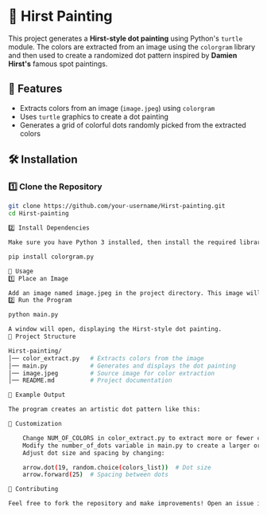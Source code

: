 # 🎨 Hirst Painting

This project generates a **Hirst-style dot painting** using Python's `turtle` module. The colors are extracted from an image using the `colorgram` library and then used to create a randomized dot pattern inspired by **Damien Hirst's** famous spot paintings.

## 📌 Features
- Extracts colors from an image (`image.jpeg`) using `colorgram`
- Uses `turtle` graphics to create a dot painting
- Generates a grid of colorful dots randomly picked from the extracted colors

## 🛠️ Installation

### 1️⃣ Clone the Repository
```sh
git clone https://github.com/your-username/Hirst-painting.git
cd Hirst-painting

2️⃣ Install Dependencies

Make sure you have Python 3 installed, then install the required libraries:

pip install colorgram.py

🚀 Usage
1️⃣ Place an Image

Add an image named image.jpeg in the project directory. This image will be used to extract colors.
2️⃣ Run the Program

python main.py

A window will open, displaying the Hirst-style dot painting.
📝 Project Structure

Hirst-painting/
│── color_extract.py   # Extracts colors from the image
│── main.py            # Generates and displays the dot painting
│── image.jpeg         # Source image for color extraction
│── README.md          # Project documentation

🎯 Example Output

The program creates an artistic dot pattern like this:

📌 Customization

    Change NUM_OF_COLORS in color_extract.py to extract more or fewer colors.
    Modify the number_of_dots variable in main.py to create a larger or smaller painting.
    Adjust dot size and spacing by changing:

    arrow.dot(19, random.choice(colors_list))  # Dot size
    arrow.forward(25)  # Spacing between dots

🤝 Contributing

Feel free to fork the repository and make improvements! Open an issue if you find a bug or have suggestion